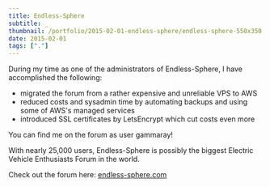 ```yaml
---
title: Endless-Sphere
subtitle: _
thumbnail: /portfolio/2015-02-01-endless-sphere/endless-sphere-550x350.jpg
date: 2015-02-01
tags: ["."]
---
```


During my time as one of the administrators of Endless-Sphere, I have accomplished the following:

- migrated the forum from a rather expensive and unreliable VPS to AWS
- reduced costs and sysadmin time by automating backups and using some of AWS's managed services
- introduced SSL certificates by LetsEncrypt which cut costs even more

You can find me on the forum as user gammaray!

With nearly 25,000 users, Endless-Sphere is possibly the biggest Electric Vehicle Enthusiasts Forum in the world.

Check out the forum here: <a href="https://endless-sphere.com">endless-sphere.com</a>

